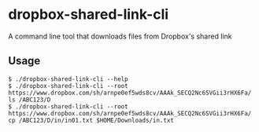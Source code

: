 # dropbox-shared-link-cli

A command line tool that downloads files from Dropbox's shared link

## Usage

```
$ ./dropbox-shared-link-cli --help
$ ./dropbox-shared-link-cli --root https://www.dropbox.com/sh/arnpe0ef5wds8cv/AAAk_SECQ2Nc6SVGii3rHX6Fa/ ls /ABC123/D
$ ./dropbox-shared-link-cli --root https://www.dropbox.com/sh/arnpe0ef5wds8cv/AAAk_SECQ2Nc6SVGii3rHX6Fa/ cp /ABC123/D/in/in01.txt $HOME/Downloads/in.txt
```
